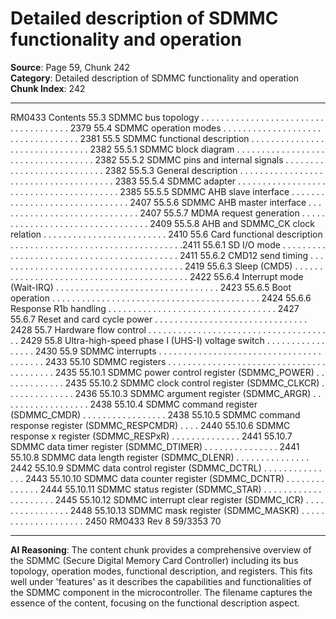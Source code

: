 # Detailed description of SDMMC functionality and operation

**Source**: Page 59, Chunk 242  
**Category**: Detailed description of SDMMC functionality and operation  
**Chunk Index**: 242

---

RM0433 Contents
55.3 SDMMC bus topology . . . . . . . . . . . . . . . . . . . . . . . . . . . . . . . . . . . . . 2379
55.4 SDMMC operation modes . . . . . . . . . . . . . . . . . . . . . . . . . . . . . . . . . . 2381
55.5 SDMMC functional description . . . . . . . . . . . . . . . . . . . . . . . . . . . . . . . 2382
55.5.1 SDMMC block diagram . . . . . . . . . . . . . . . . . . . . . . . . . . . . . . . . . . . 2382
55.5.2 SDMMC pins and internal signals . . . . . . . . . . . . . . . . . . . . . . . . . . . 2382
55.5.3 General description . . . . . . . . . . . . . . . . . . . . . . . . . . . . . . . . . . . . . . 2383
55.5.4 SDMMC adapter . . . . . . . . . . . . . . . . . . . . . . . . . . . . . . . . . . . . . . . . 2385
55.5.5 SDMMC AHB slave interface . . . . . . . . . . . . . . . . . . . . . . . . . . . . . . . 2407
55.5.6 SDMMC AHB master interface . . . . . . . . . . . . . . . . . . . . . . . . . . . . . 2407
55.5.7 MDMA request generation . . . . . . . . . . . . . . . . . . . . . . . . . . . . . . . . . 2409
55.5.8 AHB and SDMMC_CK clock relation . . . . . . . . . . . . . . . . . . . . . . . . . 2410
55.6 Card functional description . . . . . . . . . . . . . . . . . . . . . . . . . . . . . . . . . . .2411
55.6.1 SD I/O mode . . . . . . . . . . . . . . . . . . . . . . . . . . . . . . . . . . . . . . . . . . . 2411
55.6.2 CMD12 send timing . . . . . . . . . . . . . . . . . . . . . . . . . . . . . . . . . . . . . . 2419
55.6.3 Sleep (CMD5) . . . . . . . . . . . . . . . . . . . . . . . . . . . . . . . . . . . . . . . . . . 2422
55.6.4 Interrupt mode (Wait-IRQ) . . . . . . . . . . . . . . . . . . . . . . . . . . . . . . . . . 2423
55.6.5 Boot operation . . . . . . . . . . . . . . . . . . . . . . . . . . . . . . . . . . . . . . . . . . 2424
55.6.6 Response R1b handling . . . . . . . . . . . . . . . . . . . . . . . . . . . . . . . . . . 2427
55.6.7 Reset and card cycle power . . . . . . . . . . . . . . . . . . . . . . . . . . . . . . . 2428
55.7 Hardware flow control . . . . . . . . . . . . . . . . . . . . . . . . . . . . . . . . . . . . . . 2429
55.8 Ultra-high-speed phase I (UHS-I) voltage switch . . . . . . . . . . . . . . . . . 2430
55.9 SDMMC interrupts . . . . . . . . . . . . . . . . . . . . . . . . . . . . . . . . . . . . . . . . 2433
55.10 SDMMC registers . . . . . . . . . . . . . . . . . . . . . . . . . . . . . . . . . . . . . . . . . 2435
55.10.1 SDMMC power control register (SDMMC_POWER) . . . . . . . . . . . . . 2435
55.10.2 SDMMC clock control register (SDMMC_CLKCR) . . . . . . . . . . . . . . 2436
55.10.3 SDMMC argument register (SDMMC_ARGR) . . . . . . . . . . . . . . . . . . 2438
55.10.4 SDMMC command register (SDMMC_CMDR) . . . . . . . . . . . . . . . . . 2438
55.10.5 SDMMC command response register (SDMMC_RESPCMDR) . . . . 2440
55.10.6 SDMMC response x register (SDMMC_RESPxR) . . . . . . . . . . . . . . 2441
55.10.7 SDMMC data timer register (SDMMC_DTIMER) . . . . . . . . . . . . . . . 2441
55.10.8 SDMMC data length register (SDMMC_DLENR) . . . . . . . . . . . . . . . 2442
55.10.9 SDMMC data control register (SDMMC_DCTRL) . . . . . . . . . . . . . . . 2443
55.10.10 SDMMC data counter register (SDMMC_DCNTR) . . . . . . . . . . . . . . 2444
55.10.11 SDMMC status register (SDMMC_STAR) . . . . . . . . . . . . . . . . . . . . . 2445
55.10.12 SDMMC interrupt clear register (SDMMC_ICR) . . . . . . . . . . . . . . . . 2448
55.10.13 SDMMC mask register (SDMMC_MASKR) . . . . . . . . . . . . . . . . . . . . 2450
RM0433 Rev 8 59/3353
70

---

**AI Reasoning**: The content chunk provides a comprehensive overview of the SDMMC (Secure Digital Memory Card Controller) including its bus topology, operation modes, functional description, and registers. This fits well under 'features' as it describes the capabilities and functionalities of the SDMMC component in the microcontroller. The filename captures the essence of the content, focusing on the functional description aspect.
